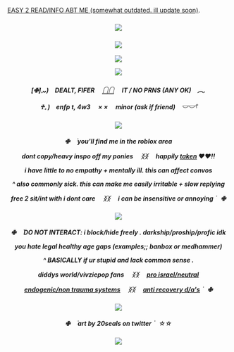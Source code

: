 
[EASY 2 READ/INFO ABT ME (somewhat outdated. ill update soon)](https://rentry.co/brokercoine). 

    
<h3 align="center">
<img src="https://i.postimg.cc/7YQGJg1F/Untitled1002-20240924194021.png"/>
    </h3>
    <h3 align="center">
<img src="https://komarev.com/ghpvc/?username=justicedealer&label=VISITORS&color=7f736c"/>
    </h3>
     <p align="center">
<img src="https://i.postimg.cc/fzMYcPKQ/ezgif-2-2c503f0736.gif"/>
    </p>

<p align="center">
<img src="https://i.postimg.cc/cJvSznVN/Untitled998-20240924164018-1.png"/>
</p>
  

    
<h5 align="center">
[✙]𓈒ᴗ)　DEALT, FIFER 　𓉸𓉸 　IT / NO PRNS (ANY OK)　︵.

♰𓈒 )　enfp t, 4w3 　× × 　minor (ask if friend)　𓎟𓎟𓍢
</h5>

<p align="center">
<img src="https://i.postimg.cc/tJVKJ4SL/ezgif-2-88d8306616.png"/>
 </p>
 <h5 align="center">
✙⠀ ࣪ you'll find me in the roblox area
   
dont copy/*heavy* inspo off my ponies 　ᛝᛝ 　happily [taken](https://github.com/endearr) ♥︎♥︎!!

i have little to no empathy + mentally ill. this can affect convos

^ also commonly sick. this can make me easily irritable + slow replying

free 2 sit/int with i dont care 　ᛝᛝ 　i can be insensitive or annoying ࣪ ⠀✙

</h5>

<p align="center">
<img src="https://i.postimg.cc/tJVKJ4SL/ezgif-2-88d8306616.png"/>
</p>

<h5 align="center">
✙⠀ ࣪ DO NOT INTERACT: i block/hide freely . darkship/proship/profic idk

you hate legal healthy age gaps (examples;; banbox or medhammer)

^ BASICALLY if ur stupid and lack common sense .

diddys world/vivziepop fans 　ᛝᛝ 　[pro israel/neutral](https://decolonizepalestine.com/)

[endogenic/non trauma systems](https://why-endos-are-bad.carrd.co/) 　ᛝᛝ 　[anti recovery d/a's](https://delusionalattachments.carrd.co/#) ࣪ ⠀✙

</h5>

<p align="center">
<img src="https://i.postimg.cc/tJVKJ4SL/ezgif-2-88d8306616.png"/>
</p>

<h5 align="center">
✙⠀ ࣪ art by 20seals on twitter ࣪ ⠀☆☆
</p>

<h3 align="center">
<img src="https://i.postimg.cc/4yWK5cDh/Untitled1002-20240924194036.png"/>
</h3>
